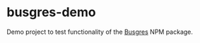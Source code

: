 # busgres-demo
Demo project to test functionality of the [Busgres](https://www.npmjs.com/package/busgres) NPM package.
